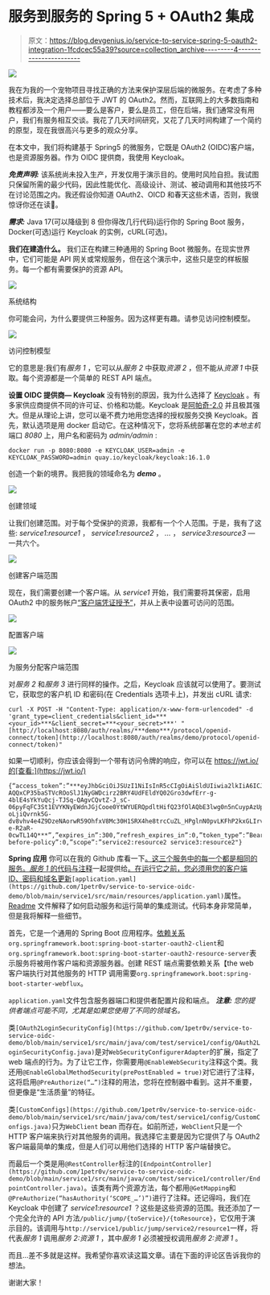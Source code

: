# 服务到服务的 Spring 5 + OAuth2 集成

> 原文：<https://blog.devgenius.io/service-to-service-spring-5-oauth2-integration-1fcdcec55a39?source=collection_archive---------4----------------------->

![](img/b3395ebb0435b22e134fd8ffbabc52b1.png)

我在为我的一个宠物项目寻找正确的方法来保护深层后端的微服务。在考虑了多种技术后，我决定选择总部位于 JWT 的 OAuth2。然而，互联网上的大多数指南和教程都涉及一个用户——要么是客户，要么是员工，但在后端，我们通常没有用户，我们有服务相互交谈。我花了几天时间研究，又花了几天时间构建了一个简约的原型，现在我很高兴与更多的观众分享。

在本文中，我们将构建基于 Spring5 的微服务，它既是 OAuth2 (OIDC)客户端，也是资源服务器。作为 OIDC 提供商，我使用 Keycloak。

***免责声明:*** 该系统尚未投入生产，开发仅用于演示目的。使用时风险自担。我试图只保留所需的最少代码，因此性能优化、高级设计、测试、被动调用和其他技巧不在讨论范围之内。我还假设你知道 OAuth2、OICD 和春天这些术语，否则，我很惊讶你还在读🤔。

***需求:*** Java 17(可以降级到 8 但你得改几行代码)运行你的 Spring Boot 服务，Docker(可选)运行 Keycloak 的实例，cURL(可选)。

**我们在建造什么。**
我们正在构建三种通用的 Spring Boot 微服务。在现实世界中，它们可能是 API 网关或常规服务，但在这个演示中，这些只是空的样板服务。每一个都有需要保护的资源 API。

![](img/6b0d42a155d7ef69742164ecf6ea3b84.png)

系统结构

你可能会问，为什么要提供三种服务。因为这样更有趣。请参见访问控制模型。

![](img/687277275affa21fba4235e9e6460562.png)

访问控制模型

它的意思是:我们有*服务 1* ，它可以从*服务 2* 中获取*资源 2* ，但不能从*资源 1* 中获取。每个资源都是一个简单的 REST API 端点。

**设置 OIDC 提供商— Keycloak**
没有特别的原因，我为什么选择了 [Keycloak](https://www.keycloak.org/) 。有多家供应商提供不同的许可证、价格和功能。Keycloak 是[阿帕奇-2.0](https://github.com/keycloak/keycloak/blob/main/LICENSE.txt) 并且极其强大。但是从理论上讲，您可以毫不费力地用您选择的授权服务交换 Keycloak。首先，默认选项是用 docker 启动它。在这种情况下，您将系统部署在您的*本地主机*端口 *8080* 上，用户名和密码为 *admin/admin* :

```
docker run -p 8080:8080 -e KEYCLOAK_USER=admin -e KEYCLOAK_PASSWORD=admin quay.io/keycloak/keycloak:16.1.0
```

创造一个新的境界。我把我的领域命名为 ***demo*** 。

![](img/13df9d4c80013ebc2d491a11f53b2a27.png)

创建领域

让我们创建范围。对于每个受保护的资源，我都有一个个人范围。于是，我有了这些: *service1:resource1* ， *service1:resource2* ， *…* ， *service3:resource3* —一共六个。

![](img/853ada229d3891260c41d55f6f117bb3.png)

创建客户端范围

现在，我们需要创建一个客户端。从 *service1* 开始，我们需要将其保密，启用 OAuth2 中的服务帐户[“客户端凭证授予”](https://oauth.net/2/grant-types/client-credentials/)，并从上表中设置可访问的范围。

![](img/1f2a97194473e815b9efe441e4b82eb6.png)

配置客户端

![](img/c4a728e8a24f0d6e9abab3f568d19f43.png)

为服务分配客户端范围

对*服务 2* 和*服务 3* 进行同样的操作。之后，Keycloak 应该就可以使用了。要测试它，获取您的客户机 ID 和密码(在 Credentials 选项卡上)，并发出 cURL 请求:

```
curl -X POST -H "Content-Type: application/x-www-form-urlencoded" -d 'grant_type=client_credentials&client_id=***<your_id>***&client_secret=***<your_secret>***' "[http://localhost:8080/auth/realms/***demo***/protocol/openid-connect/token](http://localhost:8080/auth/realms/demo/protocol/openid-connect/token)"
```

如果一切顺利，你应该会得到一个带有访问令牌的响应，你可以在 https://jwt.io/的[查看:](https://jwt.io/)

```
{“access_token”:”***eyJhbGciOiJSUzI1NiIsInR5cCIgOiAiSldUIiwia2lkIiA6ICJxcmttSWVET2YzQVlmcGRUZHJGVG52QjBMbjd3WkVMMmthZWprTkpuTVd3In0.eyJleHAiOjE2NDA3NTYyNDgsImlhdCI6MTY0MDc1NTk0OCwianRpIjoiZjI0ZTU2MWItY2E2Ny00NDdiLWE4OWMtNjczNjY3NjdhOWEzIiwiaXNzIjoiaHR0cDovL2xvY2FsaG9zdDo4MDgwL2F1dGgvcmVhbG1zL2RlbW8iLCJzdWIiOiJhNjNjMTFiOC1iN2FkLTQwNjktYTU3YS05NmQ4YzA0MDcyNmEiLCJ0eXAiOiJCZWFyZXIiLCJhenAiOiJzZXJ2aWNlMSIsImFjciI6IjEiLCJzY29wZSI6InNlcnZpY2UyOnJlc291cmNlMiBzZXJ2aWNlMzpyZXNvdXJjZTIiLCJjbGllbnRJZCI6InNlcnZpY2UxIiwiY2xpZW50SG9zdCI6IjE3Mi4xNy4wLjEiLCJjbGllbnRBZGRyZXNzIjoiMTcyLjE3LjAuMSJ9.Bb_i9FR23cvxIFmUwb_-AQQxCP35baSTVcROoSlJ1NyGWDcirz2BRY4UdFEldYQ02Gro3dwfErr-g-4blE4sYkYuQcj-TJSq-QAgvCQvtZ-J_sC-06pyFqFC3St1EVYKNyEWdnJGjCooe0YtWYUERQpdltHifQ23fOlAQbE3lwg0n5nCuypAzUpb7SFEyD0vOHyiYYMEUJiW8gF8Fw_ygsgbmUt8stHfFYd-oLjiQvrnk5G-dv8vhv4e4Z9DzeNAorwR59OhfxV8Mc30H1SRX4he8trcCuZL_HPglnN0pvLKFhP2kxGLIrv0r5ShMx4Pihjx7Q-e-R2aR-0cwTL14Q***”,”expires_in”:300,”refresh_expires_in”:0,”token_type”:”Bearer”,”not-before-policy”:0,”scope”:”service2:resource2 service3:resource2"}
```

**Spring 应用**
你可以在我的 Github 库看一下[。这三个服务中的每一个都是相同的服务。*服务 1* 的代码与注释](https://github.com/1petr0v/service-to-service-oidc-demo)一起提供给[。在运行它之前，您必须用您的客户端 ID、密码和域名更新](https://github.com/1petr0v/service-to-service-oidc-demo/tree/main/service1)`[application.yaml](https://github.com/1petr0v/service-to-service-oidc-demo/blob/main/service1/src/main/resources/application.yaml)`属性。 [Readme](https://github.com/1petr0v/service-to-service-oidc-demo/blob/main/README.md) 文件解释了如何启动服务和运行简单的集成测试。代码本身非常简单，但是我将解释一些细节。

首先，它是一个通用的 Spring Boot 应用程序。[依赖关系](https://github.com/1petr0v/service-to-service-oidc-demo/blob/main/service1/build.gradle) `org.springframework.boot:spring-boot-starter-oauth2-client`和`org.springframework.boot:spring-boot-starter-oauth2-resource-server`表示服务将被用作客户端和资源服务器。创建 REST 端点需要依赖关系【the web 客户端执行对其他服务的 HTTP 调用需要`org.springframework.boot:spring-boot-starter-webflux`。

`application.yaml`文件包含服务器端口和提供者配置片段和端点。 ***注意:*** *您的提供者端点可能不同，尤其是如果您使用了不同的领域名。*

类`[OAuth2LoginSecurityConfig](https://github.com/1petr0v/service-to-service-oidc-demo/blob/main/service1/src/main/java/com/test/service1/config/OAuth2LoginSecurityConfig.java)`是对`WebSecurityConfigurerAdapter`的扩展，指定了 web 端点的行为。为了让它工作，你需要用`@EnableWebSecurity`注释这个类。我还用`@EnableGlobalMethodSecurity(prePostEnabled = true)`对它进行了注释，这将启用`@PreAuthorize(“…”)`注释的用法，您将在控制器中看到。这并不重要，但更像是“生活质量”的特征。

类`[CustomConfigs](https://github.com/1petr0v/service-to-service-oidc-demo/blob/main/service1/src/main/java/com/test/service1/config/CustomConfigs.java)`只为`WebClient` bean 而存在。如前所述，`WebClient`只是一个 HTTP 客户端来执行对其他服务的调用。我选择它主要是因为它提供了与 OAuth2 客户端最简单的集成，但是人们可以用他们选择的 HTTP 客户端替换它。

而最后一个类是用`@RestController`标注的`[EndpointController](https://github.com/1petr0v/service-to-service-oidc-demo/blob/main/service1/src/main/java/com/test/service1/controller/EndpointController.java)`。该类有两个资源方法，每个都用`@GetMapping`和`@PreAuthorize(“hasAuthority(‘SCOPE_…’)”)`进行了注释。还记得吗，我们在 Keycloak 中创建了 *service1:resource1* ？这些是这些资源的范围。我还添加了一个完全允许的 API 方法`/public/jump/{toService}/{toResource}`，它仅用于演示目的。该调用与`http://service1/public/jump/service2/resource1`一样，将代表*服务 1* 调用*服务 2:资源 1* ，其中*服务 1* 必须被授权调用*服务 2:资源 1* 。

而且…差不多就是这样。我希望你喜欢读这篇文章。请在下面的评论区告诉我你的想法。

谢谢大家！
